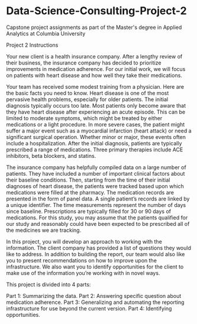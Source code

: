 # Data-Science-Consulting-Project-2

Capstone project assignments as part of the Master's degree in Applied Analytics at Columbia University

Project 2 Instructions

Your new client is a health insurance company. After a lengthy review of their business, the insurance company has decided to prioritize improvements in medication adherence. For our initial work, we will focus on patients with heart disease and how well they take their medications.

Your team has received some modest training from a physician. Here are the basic facts you need to know. Heart disease is one of the most pervasive health problems, especially for older patients. The initial diagnosis typically occurs too late. Most patients only become aware that they have heart disease after experiencing an acute episode. This can be limited to moderate symptoms, which might be treated by either medications or a light procedure. In more severe cases, the patient might suffer a major event such as a myocardial infarction (heart attack) or need a significant surgical operation. Whether minor or major, these events often include a hospitalization. After the initial diagnosis, patients are typically prescribed a range of medications. Three primary therapies include ACE inhibitors, beta blockers, and statins.

The insurance company has helpfully compiled data on a large number of patients. They have included a number of important clinical factors about their baseline conditions. Then, starting from the time of their initial diagnoses of heart disease, the patients were tracked based upon which medications were filled at the pharmacy. The medication records are presented in the form of panel data. A single patient’s records are linked by a unique identifier. The time measurements represent the number of days since baseline. Prescriptions are typically filled for 30 or 90 days of medications. For this study, you may assume that the patients qualified for our study and reasonably could have been expected to be prescribed all of the medicines we are tracking.

In this project, you will develop an approach to working with the information. The client company has provided a list of questions they would like to address. In addition to building the report, our team would also like you to present recommendations on how to improve upon the infrastructure. We also want you to identify opportunities for the client to make use of the information you’re working with in novel ways.

This project is divided into 4 parts:

Part 1: Summarizing the data.
Part 2: Answering specific question about medication adherence.
Part 3: Generalizing and automating the reporting infrastructure for use beyond the current version.
Part 4: Identifying opportunities.
